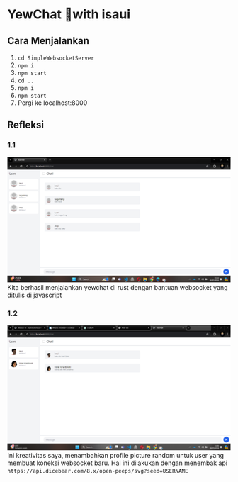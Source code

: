 # YewChat 💬with isaui
## Cara Menjalankan
1. `cd SimpleWebsocketServer`
2. `npm i`
3. `npm start`
4. `cd ..`
5. `npm i`
6. `npm start`
7. Pergi ke localhost:8000
## Refleksi
### 1.1
![](docs/proof-yewchat-success.png)
Kita berhasil menjalankan yewchat di rust dengan bantuan websocket yang ditulis di javascript
### 1.2
![](docs/creativity.png)
Ini kreativitas saya, menambahkan profile picture random untuk user yang membuat koneksi websocket baru. Hal ini dilakukan dengan menembak api `https://api.dicebear.com/8.x/open-peeps/svg?seed=USERNAME`
